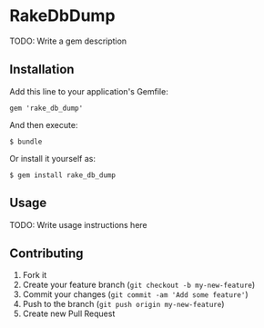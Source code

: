 # RakeDbDump

TODO: Write a gem description

## Installation

Add this line to your application's Gemfile:

    gem 'rake_db_dump'

And then execute:

    $ bundle

Or install it yourself as:

    $ gem install rake_db_dump

## Usage

TODO: Write usage instructions here

## Contributing

1. Fork it
2. Create your feature branch (`git checkout -b my-new-feature`)
3. Commit your changes (`git commit -am 'Add some feature'`)
4. Push to the branch (`git push origin my-new-feature`)
5. Create new Pull Request
